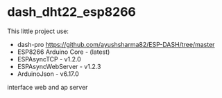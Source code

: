 # dash_dht22_esp8266
This little project use:
- dash-pro https://github.com/ayushsharma82/ESP-DASH/tree/master
- ESP8266 Arduino Core - (latest)
- ESPAsyncTCP - v1.2.0
- ESPAsyncWebServer - v1.2.3
- ArduinoJson - v6.17.0

interface web and ap server
